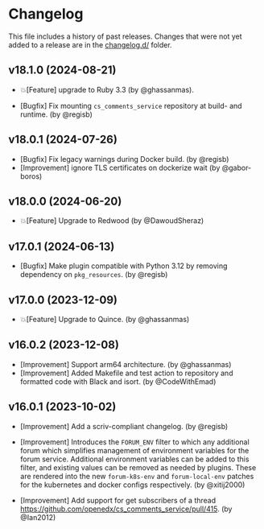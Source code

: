# Changelog

This file includes a history of past releases. Changes that were not yet added to a release are in the [changelog.d/](./changelog.d) folder.

<!--
⚠️ DO NOT ADD YOUR CHANGES TO THIS FILE! (unless you want to modify existing changelog entries in this file)
Changelog entries are managed by scriv. After you have made some changes to this plugin, create a changelog entry with:

    scriv create

Edit and commit the newly-created file in changelog.d.

If you need to create a new release, create a separate commit just for that. It is important to respect these
instructions, because git commits are used to generate release notes:
  - Modify the version number in `__about__.py`.
  - Collect changelog entries with `scriv collect`
  - The title of the commit should be the same as the new version: "vX.Y.Z".
-->

<!-- scriv-insert-here -->

<a id='changelog-18.1.0'></a>
## v18.1.0 (2024-08-21)

- 💥[Feature] upgrade to Ruby 3.3 (by @ghassanmas).

- [Bugfix] Fix mounting `cs_comments_service` repository at build- and runtime. (by @regisb)

<a id='changelog-18.0.1'></a>
## v18.0.1 (2024-07-26)

- [Bugfix] Fix legacy warnings during Docker build. (by @regisb)
- [Improvement] ignore TLS certificates on dockerize wait (by @gabor-boros)

<a id='changelog-18.0.0'></a>
## v18.0.0 (2024-06-20)

- 💥[Feature] Upgrade to Redwood (by @DawoudSheraz)

<a id='changelog-17.0.1'></a>
## v17.0.1 (2024-06-13)

- [Bugfix] Make plugin compatible with Python 3.12 by removing dependency on `pkg_resources`. (by @regisb)

<a id='changelog-17.0.0'></a>
## v17.0.0 (2023-12-09)

- 💥[Feature] Upgrade to Quince. (by @ghassanmas)

<a id='changelog-16.0.2'></a>
## v16.0.2 (2023-12-08)

- [Improvement] Support arm64 architecture. (by @ghassanmas)
- [Improvement] Added Makefile and test action to repository and formatted code with Black and isort. (by @CodeWithEmad)

<a id='changelog-16.0.1'></a>
## v16.0.1 (2023-10-02)

- [Improvement] Add a scriv-compliant changelog. (by @regisb)

- [Improvement] Introduces the `FORUM_ENV` filter to which any additional forum
  which simplifies management of environment variables for the forum service.
  Additional environment variables can be added to this filter, and existing
  values can be removed as needed by plugins. These are rendered into the new
  `forum-k8s-env` and `forum-local-env` patches for the kubernetes and docker
  configs respectively. (by @xitij2000)

- [Improvement] Add support for get subscribers of a thread https://github.com/openedx/cs_comments_service/pull/415. (by @Ian2012)

